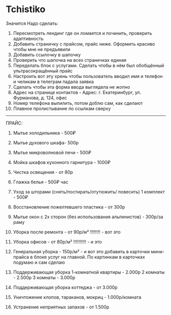 # Tchistiko
Значится
Надо сделать:
1. Пересмотреть лендинг где он ломается и починить, проверить адаптивность
2. Добавить страничку с прайсом, прайс ниже. Оформить красиво чтобы мне не предъявили
3. Добавить ссылочку в шапочку
4. Проверить что шапочка на всех страничках единая
5. Переделать блок с услугами. Сделать чтобы в нём был обобщённый ультрасокращённый прайс
6. Настроить вот эту хрень чтобы пользователь вводил имя и телефон и челикам в телеграм падала заявка
7. Сделать чтобы эта форма ввода выглядела не жопно
8. Адрес на странице контактов - Адрес: г. Екатеринбург, ул. Фурманова, д. 124, офис
9. Номер телефона выпилить, потом доблю сам, как сделают
10. Плавное пролистывание по ссылкам сверху

----------------------------------------------------------------------------------------------------------
ПРАЙС:
1. Мытье холодильника - 500₽
2. Мытье духового шкафа- 500р
3. Мытье микроволновой печи - 500₽
4. Мойка шкафов кухонного гарнитура - 1000₽
5. Чистка освещения - от 80р 
6. Глажка белья - 500₽ час
7. Уход за шторами (снять/постирать/отутюжить/ повесить) 1 комплект - 500₽
8. Восстановление пожелтевшего пластика - от 300р
9. Мытье окон с 2х сторон (без использования альпинистов) - 300р/за раму

10. Уборка после ремонта - от 90р/м² !!!!!!!! - вот это
11. Уборка офисов - от 80р/м² !!!!!!!!!! - и это
12. Генеральная уборка - 150р/м² - и вот это добавить в карточки мини-прайса в блоке услуг на главной. По картинкам в карточках подумаю и сам сделаю
13. Поддерживающая уборка 1-комнатной квартиры - 2.000р
2 комнаты - 2.500р
3 комнаты - 3.000р
14. Поддерживающая уборка коттеджа - от 3.000р

15. Уничтожение клопов, тараканов, мокриц - 1.000р/комната

16. Устранение неприятных запахов  - от 1.500р
